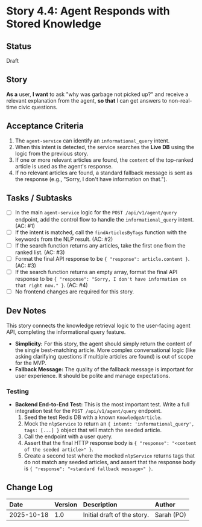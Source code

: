 # <!-- Powered by BMAD™ Core -->
# Story 4.4: Agent Responds with Stored Knowledge

## Status
Draft

## Story
**As a** user,
**I want** to ask "why was garbage not picked up?" and receive a relevant explanation from the agent,
**so that** I can get answers to non-real-time civic questions.

## Acceptance Criteria
1. The `agent-service` can identify an `informational_query` intent.
2. When this intent is detected, the service searches the **Live DB** using the logic from the previous story.
3. If one or more relevant articles are found, the `content` of the top-ranked article is used as the agent's response.
4. If no relevant articles are found, a standard fallback message is sent as the response (e.g., "Sorry, I don't have information on that.").

## Tasks / Subtasks
- [ ] In the main `agent-service` logic for the `POST /api/v1/agent/query` endpoint, add the control flow to handle the `informational_query` intent. (AC: #1)
- [ ] If the intent is matched, call the `findArticlesByTags` function with the keywords from the NLP result. (AC: #2)
- [ ] If the search function returns any articles, take the first one from the ranked list. (AC: #3)
- [ ] Format the final API response to be `{ "response": article.content }`. (AC: #3)
- [ ] If the search function returns an empty array, format the final API response to be `{ "response": "Sorry, I don't have information on that right now." }`. (AC: #4)
- [ ] No frontend changes are required for this story.

## Dev Notes
This story connects the knowledge retrieval logic to the user-facing agent API, completing the informational query feature.

- **Simplicity:** For this story, the agent should simply return the content of the single best-matching article. More complex conversational logic (like asking clarifying questions if multiple articles are found) is out of scope for the MVP.
- **Fallback Message:** The quality of the fallback message is important for user experience. It should be polite and manage expectations.

### Testing
- **Backend End-to-End Test:** This is the most important test. Write a full integration test for the `POST /api/v1/agent/query` endpoint.
  1.  Seed the test Redis DB with a known `KnowledgeArticle`.
  2.  Mock the `nlpService` to return an `{ intent: 'informational_query', tags: [...] }` object that will match the seeded article.
  3.  Call the endpoint with a user query.
  4.  Assert that the final HTTP response body is `{ "response": "<content of the seeded article>" }`.
  5.  Create a second test where the mocked `nlpService` returns tags that do not match any seeded articles, and assert that the response body is `{ "response": "<standard fallback message>" }`.

## Change Log
| Date | Version | Description | Author |
| :--- | :--- | :--- | :--- |
| 2025-10-18 | 1.0 | Initial draft of the story. | Sarah (PO) |
